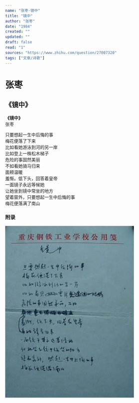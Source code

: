 ```yaml
---
name: "张枣-镜中"
title: "镜中"
author: "张枣"
date: "1984"
created: ""
updated: ""
draft: false
read: "1"
sources: "https://www.zhihu.com/question/27007320"
tags: ["文章/诗歌"]
---
```



# 张枣

## 《镜中》

**《镜中》**  
张枣  

只要想起一生中后悔的事  
梅花便落了下来  
比如看她游泳到河的另一岸  
比如登上一株松木梯子  
危险的事固然美丽  
不如看她骑马归来  
面颊温暖  
羞惭。低下头，回答着皇帝  
一面镜子永远等候她  
让她坐到镜中常坐的地方  
望着窗外，只要想起一生中后悔的事  
梅花便落满了南山  

### 附录

![镜中](../images/zhangzhao-jingzhong.webp)
